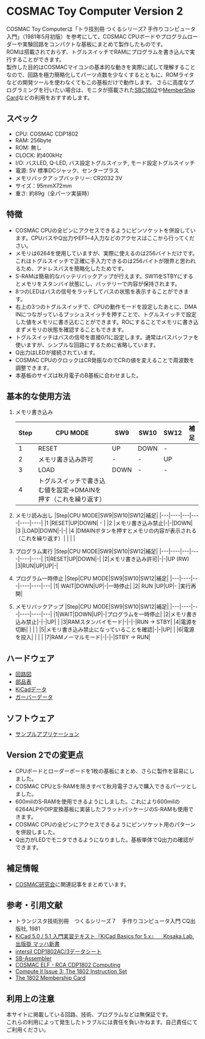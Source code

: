# COSMAC Toy Computer Version 2

COSMAC Toy Computerは「トラ技別冊 つくるシリーズ7 手作りコンピュータ入門」（1981年5月初版）を参考にして、COSMAC CPUボードやプログラムローダーや実験回路をコンパクトな基板にまとめて製作したものです。  
ROMは搭載されておらず、トグルスイッチでRAMにプログラムを書き込んで実行することができます。  
製作した目的はCOSMACマイコンの基本的な動きを実際に試して理解することなので、回路を極力簡略化してパーツ点数を少なくするとともに、ROMライタなどの開発ツールを使わなくてもこの基板だけで動作します。
さらに高度なプログラミングを行いたい場合は、モニタが搭載された[SBC1802](https://vintagechips.wordpress.com/2021/04/13/sbc1802fixed/)や[MemberShip Card](https://www.sunrise-ev.com/1802.htm)などの利用をおすすめします。

## スペック

* CPU: COSMAC CDP1802
* RAM: 256byte
* ROM: 無し
* CLOCK: 約400kHz
* I/O: バスLED, Q-LED, バス設定トグルスイッチ, モード設定トグルスイッチ
* 電源: 5V 標準DCジャック、センタープラス
* メモリバックアップバッテリー: CR2032 3V
* サイズ：95mmX72mm
* 重さ: 約89g（全パーツ実装時）

## 特徴

* COSMAC CPUの全ピンにアクセスできるようにピンソケットを併設しています。CPUバスやQ出力やEF1~4入力などのアクセスはここから行ってください。
* メモリは6264を使用していますが、実際に使えるのは256バイトだけです。これはトグルスイッチで正確に手入力できるのは256バイトが限界と思われるため、アドレスバスを簡略化したためです。
* S-RAMは簡易的なバッテリバックアップが行えます。SW11をSTBYにするとメモリをスタンバイ状態にし、バッテリーで内容が保持されます。
* 8つのLEDはバスの信号をラッチしてバスの状態を表示することができます。
* 右上の3つのトグルスイッチで、CPUの動作モードを設定したあとに、DMA INにつながっているプッシュスイッチを押すことで、トグルスイッチで設定した値をメモリに書き込むことができます。ROにすることでメモリに書き込まずメモリの状態を確認することもできます。
* トグルスイッチはバスの信号を直接0/1に設定します。通常はバスバッファを使いますが、シンプルな回路にするために省略しています。
* Q出力はLEDが接続されています。  
* COSMAC CPUのクロックはCR発振なのでCRの値を変えることで周波数を調整できます。
* 本基板のサイズは秋月電子のB基板に合わせました。

## 基本的な使用方法

1. メモリ書き込み

    |Step|CPU MODE|SW9|SW10|SW12|補足|
    |---|----|---|----|----|----|
    |1	|RESET|UP|DOWN|-|	
    |2	|メモリ書き込み許可|-|-|UP|
    |3	|LOAD|DOWN|-|-|
    |4	|トグルスイッチで書き込む値を設定→DMAINを押す（これを繰り返す）| | | |

1. メモリ読み出し
    |Step|CPU MODE|SW9|SW10|SW12|補足|
    |---|----|---|----|----|----|
    |1	|RESET|UP|DOWN| - |
    |2  |メモリ書き込み禁止|-|-|DOWN|
	|3  |LOAD|DOWN|-|-|	
	|4  |DMAINボタンを押すとメモリの内容が表示される（これを繰り返す）| | | |		

1. プログラム実行
    |Step|CPU MODE|SW9|SW10|SW12|補足|
    |---|----|---|----|----|----|
    |1|RESET|UP|DOWN|-|
    |2|メモリ書き込み許可|-|-|UP (RW)	
	|3|RUN|UP|UP|-|		

1. プログラム一時停止
    |Step|CPU MODE|SW9|SW10|SW12|補足|
    |---|----|---|----|----|---|
	|1| WAIT|DOWN|UP|-|一時停止|
	|2|	RUN |UP|UP|- |実行再開|

1. メモリバックアップ
    |Step|CPU MODE|SW9|SW10|SW12|補足|
    |---|----|---|----|----|---|
    |1|WAIT|DOWN|UP|-|プログラムを一時停止|
    |2|メモリ書き込み禁止|-|-|UP| |
    |3|RAMスタンバイモード|-|-|-|RUN → STBY|
    |4|電源を切断| | | |
    |5|メモリ書き込み禁止になっていることを確認|-|-|UP| |
    |6|電源を投入| | | |
    |7|RAMノーマルモード|-|-|-|STBY → RUN|

## ハードウェア

- [回路図](/schematics/)
- [部品表](/bom/)
- [KiCadデータ](/kicad/)
- [ガーバーデータ](/gerber/)

## ソフトウェア
 
- [サンプルアプリケーション](/programs/)

## Version 2での変更点
* CPUボードとローダーボードを1枚の基板にまとめ、さらに製作を容易にしました。
* COSMAC CPUとS-RAMを除きすべて秋月電子さんで購入できるパーツとしました。
* 600milのS-RAMを使用できるようにしました。これにより600milの6264ALPやDIP変換基板に実装したフラットパッケージのS-RAMも使用できます。
* COSMAC CPUの全ピンにアクセスできるようにピンソケット用のパターンを併設しました。
* Q出力がLEDでモニタできるようになりました。基板単体でQ出力の確認ができます。

## 補足情報

- [COSMAC研究会](https://kanpapa.com/cosmac/)に関連記事をまとめています。

## 参考・引用文献

- トランジスタ技術別冊　つくるシリーズ７　手作りコンピュータ入門 CQ出版社, 1981
- [KiCad 5.0 / 5.1 入門実習テキスト『KiCad Basics for 5.x』 　Kosaka.Lab.出版掛 マッハ新書](https://booth.pm/ja/items/941963)
- [intersil CDP1802AC/3データシート](https://www.renesas.com/jp/ja/www/doc/datasheet/cdp1802ac-3.pdf)
- [SB-Assembler](https://www.sbprojects.net/sbasm/)
- [COSMAC ELF - RCA CDP1802 Computing](http://www.cosmacelf.com/)
- [Compute II Issue 3: The 1802 Instruction Set](https://www.atarimagazines.com/computeii/issue3/page52.php)
- [The 1802 Membership Card](http://www.sunrise-ev.com/1802.htm)

## 利用上の注意

本サイトに掲載している回路、技術、プログラムなどは無保証です。  
これらの利用によって発生したトラブルには責任を負いかねます。自己責任にてご利用ください。